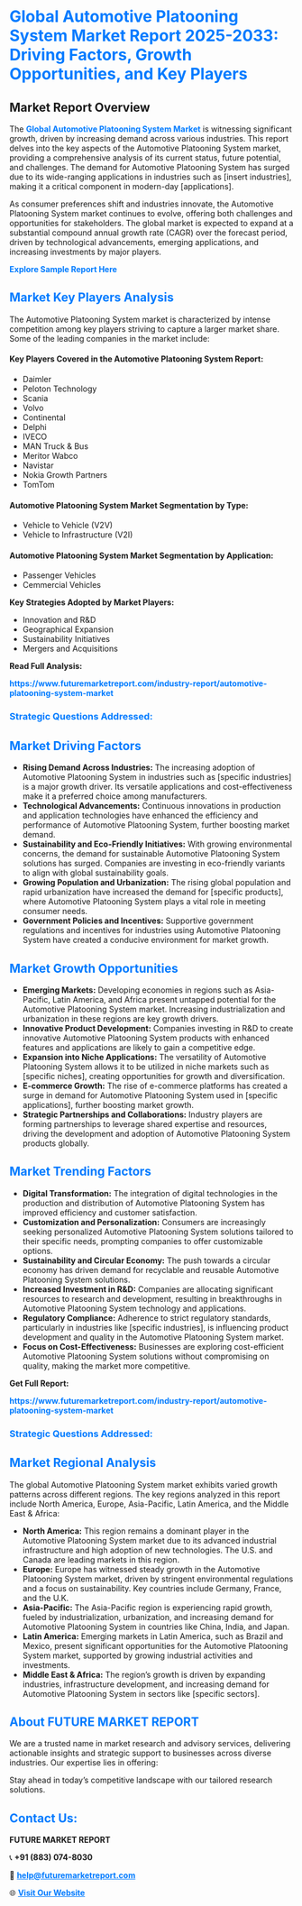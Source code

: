 <h1 style="color: #007BFF;">Global Automotive Platooning System Market Report 2025-2033: Driving Factors, Growth Opportunities, and Key Players</h1>

<section id="overview">
<h2>Market Report Overview</h2>
<p>The <a href="https://www.futuremarketreport.com/industry-report/automotive-platooning-system-market" style="color: #007BFF; text-decoration: none;"><strong>Global Automotive Platooning System Market</strong></a> is witnessing significant growth, driven by increasing demand across various industries. This report delves into the key aspects of the Automotive Platooning System market, providing a comprehensive analysis of its current status, future potential, and challenges. The demand for Automotive Platooning System has surged due to its wide-ranging applications in industries such as [insert industries], making it a critical component in modern-day [applications].</p>
<p>As consumer preferences shift and industries innovate, the Automotive Platooning System market continues to evolve, offering both challenges and opportunities for stakeholders. The global market is expected to expand at a substantial compound annual growth rate (CAGR) over the forecast period, driven by technological advancements, emerging applications, and increasing investments by major players.</p>
</section>

<section id="overview">
<p><a href="https://www.futuremarketreport.com/request-sample/reportId=42407" style="color: #007BFF; text-decoration: none;"><strong>Explore Sample Report Here</strong></a></p>
</section>

<section id="key-players">
<h2 style="color: #007BFF;">Market Key Players Analysis</h2>
<p>The Automotive Platooning System market is characterized by intense competition among key players striving to capture a larger market share. Some of the leading companies in the market include:</p>
<h4>Key Players Covered in the Automotive Platooning System Report:</h4>
<ul><li>Daimler</li><li>Peloton Technology</li><li>Scania</li><li>Volvo</li><li>Continental</li><li>Delphi</li><li>IVECO</li><li>MAN Truck &amp; Bus</li><li>Meritor Wabco</li><li>Navistar</li><li>Nokia Growth Partners</li><li>TomTom</li></ul>
<h4>Automotive Platooning System Market Segmentation by Type:</h4>
<ul><li>Vehicle to Vehicle (V2V)</li><li>Vehicle to Infrastructure (V2I)</li></ul>

<h4>Automotive Platooning System Market Segmentation by Application:</h4>
<ul><li>Passenger Vehicles</li><li>Cemmercial Vehicles</li></ul>
<p><strong>Key Strategies Adopted by Market Players:</strong></p>
<ul>
<li>Innovation and R&D</li>
<li>Geographical Expansion</li>
<li>Sustainability Initiatives</li>
<li>Mergers and Acquisitions</li>
</ul>
</section>

<section>
<p><strong>Read Full Analysis: </strong></p><a href="https://www.futuremarketreport.com/industry-report/automotive-platooning-system-market" style="color: #007BFF; text-decoration: none;"><strong>https://www.futuremarketreport.com/industry-report/automotive-platooning-system-market</strong></a>
<h3 style="color: #007BFF;">Strategic Questions Addressed:</h3>
</section>

<section id="driving-factors">
<h2 style="color: #007BFF;">Market Driving Factors</h2>
<ul>
<li><strong>Rising Demand Across Industries:</strong> The increasing adoption of Automotive Platooning System in industries such as [specific industries] is a major growth driver. Its versatile applications and cost-effectiveness make it a preferred choice among manufacturers.</li>
<li><strong>Technological Advancements:</strong> Continuous innovations in production and application technologies have enhanced the efficiency and performance of Automotive Platooning System, further boosting market demand.</li>
<li><strong>Sustainability and Eco-Friendly Initiatives:</strong> With growing environmental concerns, the demand for sustainable Automotive Platooning System solutions has surged. Companies are investing in eco-friendly variants to align with global sustainability goals.</li>
<li><strong>Growing Population and Urbanization:</strong> The rising global population and rapid urbanization have increased the demand for [specific products], where Automotive Platooning System plays a vital role in meeting consumer needs.</li>
<li><strong>Government Policies and Incentives:</strong> Supportive government regulations and incentives for industries using Automotive Platooning System have created a conducive environment for market growth.</li>
</ul>
</section>

<section id="growth-opportunities">
<h2 style="color: #007BFF;">Market Growth Opportunities</h2>
<ul>
<li><strong>Emerging Markets:</strong> Developing economies in regions such as Asia-Pacific, Latin America, and Africa present untapped potential for the Automotive Platooning System market. Increasing industrialization and urbanization in these regions are key growth drivers.</li>
<li><strong>Innovative Product Development:</strong> Companies investing in R&D to create innovative Automotive Platooning System products with enhanced features and applications are likely to gain a competitive edge.</li>
<li><strong>Expansion into Niche Applications:</strong> The versatility of Automotive Platooning System allows it to be utilized in niche markets such as [specific niches], creating opportunities for growth and diversification.</li>
<li><strong>E-commerce Growth:</strong> The rise of e-commerce platforms has created a surge in demand for Automotive Platooning System used in [specific applications], further boosting market growth.</li>
<li><strong>Strategic Partnerships and Collaborations:</strong> Industry players are forming partnerships to leverage shared expertise and resources, driving the development and adoption of Automotive Platooning System products globally.</li>
</ul>
</section>

<section id="trending-factors">
<h2 style="color: #007BFF;">Market Trending Factors</h2>
<ul>
<li><strong>Digital Transformation:</strong> The integration of digital technologies in the production and distribution of Automotive Platooning System has improved efficiency and customer satisfaction.</li>
<li><strong>Customization and Personalization:</strong> Consumers are increasingly seeking personalized Automotive Platooning System solutions tailored to their specific needs, prompting companies to offer customizable options.</li>
<li><strong>Sustainability and Circular Economy:</strong> The push towards a circular economy has driven demand for recyclable and reusable Automotive Platooning System solutions.</li>
<li><strong>Increased Investment in R&D:</strong> Companies are allocating significant resources to research and development, resulting in breakthroughs in Automotive Platooning System technology and applications.</li>
<li><strong>Regulatory Compliance:</strong> Adherence to strict regulatory standards, particularly in industries like [specific industries], is influencing product development and quality in the Automotive Platooning System market.</li>
<li><strong>Focus on Cost-Effectiveness:</strong> Businesses are exploring cost-efficient Automotive Platooning System solutions without compromising on quality, making the market more competitive.</li>
</ul>
</section>

<section>
<p><strong>Get Full Report: </strong></p><a href="https://www.futuremarketreport.com/industry-report/automotive-platooning-system-market" style="color: #007BFF; text-decoration: none;"><strong>https://www.futuremarketreport.com/industry-report/automotive-platooning-system-market</strong></a>
<h3 style="color: #007BFF;">Strategic Questions Addressed:</h3>
</section>


<section id="regional-analysis">
<h2 style="color: #007BFF;">Market Regional Analysis</h2>
<p>The global Automotive Platooning System market exhibits varied growth patterns across different regions. The key regions analyzed in this report include North America, Europe, Asia-Pacific, Latin America, and the Middle East & Africa:</p>
<ul>
<li><strong>North America:</strong> This region remains a dominant player in the Automotive Platooning System market due to its advanced industrial infrastructure and high adoption of new technologies. The U.S. and Canada are leading markets in this region.</li>
<li><strong>Europe:</strong> Europe has witnessed steady growth in the Automotive Platooning System market, driven by stringent environmental regulations and a focus on sustainability. Key countries include Germany, France, and the U.K.</li>
<li><strong>Asia-Pacific:</strong> The Asia-Pacific region is experiencing rapid growth, fueled by industrialization, urbanization, and increasing demand for Automotive Platooning System in countries like China, India, and Japan.</li>
<li><strong>Latin America:</strong> Emerging markets in Latin America, such as Brazil and Mexico, present significant opportunities for the Automotive Platooning System market, supported by growing industrial activities and investments.</li>
<li><strong>Middle East & Africa:</strong> The region’s growth is driven by expanding industries, infrastructure development, and increasing demand for Automotive Platooning System in sectors like [specific sectors].</li>
</ul>
</section>

<footer>
<h2 style="color: #007BFF;">About FUTURE MARKET REPORT</h2>
<p>We are a trusted name in market research and advisory services, delivering actionable insights and strategic support to businesses across diverse industries. Our expertise lies in offering:</p>

<p>Stay ahead in today’s competitive landscape with our tailored research solutions.</p>

<h2 style="color: #007BFF;">Contact Us:</h2>
<p><strong>FUTURE MARKET REPORT</strong></p>
<p>📞 <strong>+91 (883) 074-8030</strong></p>
<p>📧 <strong><a href="mailto:help@futuremarketreport.com" style="color: #007BFF;">help@futuremarketreport.com</a></strong></p>
<p>🌐 <strong><a href="https://www.futuremarketreport.com/" style="color: #007BFF;">Visit Our Website</a></strong></p>
</footer>
